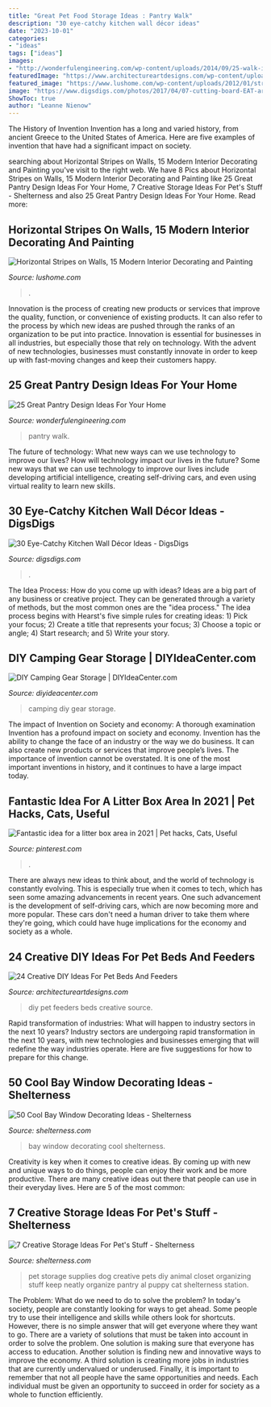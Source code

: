 ```yaml
---
title: "Great Pet Food Storage Ideas : Pantry Walk"
description: "30 eye-catchy kitchen wall décor ideas"
date: "2023-10-01"
categories:
- "ideas"
tags: ["ideas"]
images:
- "http://wonderfulengineering.com/wp-content/uploads/2014/09/25-walk-in-pantry-ideas-13.jpg"
featuredImage: "https://www.architectureartdesigns.com/wp-content/uploads/2013/10/1548-630x699.jpg"
featured_image: "https://www.lushome.com/wp-content/uploads/2012/01/striped-walls-interior-decorating-painting-ideas-4.jpg"
image: "https://www.digsdigs.com/photos/2017/04/07-cutting-board-EAT-art-is-a-great-rustic-idea.jpg"
ShowToc: true
author: "Leanne Nienow"
---
```



The History of Invention
Invention has a long and varied history, from ancient Greece to the United States of America. Here are five examples of invention that have had a significant impact on society.

	

		
searching about Horizontal Stripes on Walls, 15 Modern Interior Decorating and Painting you've visit to the right web. We have 8 Pics about Horizontal Stripes on Walls, 15 Modern Interior Decorating and Painting like 25 Great Pantry Design Ideas For Your Home, 7 Creative Storage Ideas For Pet&#039;s Stuff - Shelterness and also 25 Great Pantry Design Ideas For Your Home. Read more:
		
    
## Horizontal Stripes On Walls, 15 Modern Interior Decorating And Painting

<img loading=lazy src="https://www.lushome.com/wp-content/uploads/2012/01/striped-walls-interior-decorating-painting-ideas-4.jpg" onerror="this.onerror=null;this.src='https://tse2.mm.bing.net/th?id=OIP.bpV1-fIbOwwotf9iLaXL1AAAAA&amp;pid=15.1';" alt="Horizontal Stripes on Walls, 15 Modern Interior Decorating and Painting">

_Source: lushome.com_

>. 

	

Innovation is the process of creating new products or services that improve the quality, function, or convenience of existing products. It can also refer to the process by which new ideas are pushed through the ranks of an organization to be put into practice. Innovation is essential for businesses in all industries, but especially those that rely on technology. With the advent of new technologies, businesses must constantly innovate in order to keep up with fast-moving changes and keep their customers happy.

    
## 25 Great Pantry Design Ideas For Your Home

<img loading=lazy src="http://wonderfulengineering.com/wp-content/uploads/2014/09/25-walk-in-pantry-ideas-13.jpg" onerror="this.onerror=null;this.src='https://tse1.mm.bing.net/th?id=OIP.G7IpnwMd4r5v_vzvgXDhLgHaLJ&amp;pid=15.1';" alt="25 Great Pantry Design Ideas For Your Home">

_Source: wonderfulengineering.com_

>pantry walk. 

	

The future of technology: What new ways can we use technology to improve our lives?
How will technology impact our lives in the future? Some new ways that we can use technology to improve our lives include developing artificial intelligence, creating self-driving cars, and even using virtual reality to learn new skills.

    
## 30 Eye-Catchy Kitchen Wall Décor Ideas - DigsDigs

<img loading=lazy src="https://www.digsdigs.com/photos/2017/04/07-cutting-board-EAT-art-is-a-great-rustic-idea.jpg" onerror="this.onerror=null;this.src='https://tse1.mm.bing.net/th?id=OIP.3FCzampFN16UCO4RQq3jNwHaLK&amp;pid=15.1';" alt="30 Eye-Catchy Kitchen Wall Décor Ideas - DigsDigs">

_Source: digsdigs.com_

>. 

	

The Idea Process: How do you come up with ideas?
Ideas are a big part of any business or creative project. They can be generated through a variety of methods, but the most common ones are the "idea process." The idea process begins with Hearst's five simple rules for creating ideas: 1) Pick your focus; 2) Create a title that represents your focus; 3) Choose a topic or angle; 4) Start research; and 5) Write your story.

    
## DIY Camping Gear Storage | DIYIdeaCenter.com

<img loading=lazy src="http://irepo.primecp.com/2016/06/284904/FOG9C1YINYU4RZS-LARGE_Large600_ID-1703173.jpg?v=1703173" onerror="this.onerror=null;this.src='https://tse4.mm.bing.net/th?id=OIP.pBeVytzlehovefUCO1n00AHaMM&amp;pid=15.1';" alt="DIY Camping Gear Storage | DIYIdeaCenter.com">

_Source: diyideacenter.com_

>camping diy gear storage. 

	

The impact of Invention on Society and economy: A thorough examination
Invention has a profound impact on society and economy. Invention has the ability to change the face of an industry or the way we do business. It can also create new products or services that improve people’s lives. The importance of invention cannot be overstated. It is one of the most important inventions in history, and it continues to have a large impact today.

    
## Fantastic Idea For A Litter Box Area In 2021 | Pet Hacks, Cats, Useful

<img loading=lazy src="https://i.pinimg.com/736x/d6/a6/5c/d6a65c6245372eadcaaeff627954f561.jpg" onerror="this.onerror=null;this.src='https://tse1.mm.bing.net/th?id=OIP.1ckOwebOgrkmAAqjTHVf-gHaKT&amp;pid=15.1';" alt="Fantastic idea for a litter box area in 2021 | Pet hacks, Cats, Useful">

_Source: pinterest.com_

>. 

	

There are always new ideas to think about, and the world of technology is constantly evolving. This is especially true when it comes to tech, which has seen some amazing advancements in recent years. One such advancement is the development of self-driving cars, which are now becoming more and more popular. These cars don't need a human driver to take them where they're going, which could have huge implications for the economy and society as a whole.

    
## 24 Creative DIY Ideas For Pet Beds And Feeders

<img loading=lazy src="https://www.architectureartdesigns.com/wp-content/uploads/2013/10/1548-630x699.jpg" onerror="this.onerror=null;this.src='https://tse3.mm.bing.net/th?id=OIP.AG4ZTUnoVEUGoxSr9-wgWAHaIN&amp;pid=15.1';" alt="24 Creative DIY Ideas For Pet Beds And Feeders">

_Source: architectureartdesigns.com_

>diy pet feeders beds creative source. 

	

Rapid transformation of industries: What will happen to industry sectors in the next 10 years?
Industry sectors are undergoing rapid transformation in the next 10 years, with new technologies and businesses emerging that will redefine the way industries operate. Here are five suggestions for how to prepare for this change.

    
## 50 Cool Bay Window Decorating Ideas - Shelterness

<img loading=lazy src="https://i.shelterness.com/2012/02/25-cool-bay-window-decorating-ideas-7-775x1127.jpg" onerror="this.onerror=null;this.src='https://tse1.mm.bing.net/th?id=OIP.IDEa3a_SHwjLRkmKd5YafwHaKx&amp;pid=15.1';" alt="50 Cool Bay Window Decorating Ideas - Shelterness">

_Source: shelterness.com_

>bay window decorating cool shelterness. 

	

Creativity is key when it comes to creative ideas. By coming up with new and unique ways to do things, people can enjoy their work and be more productive. There are many creative ideas out there that people can use in their everyday lives. Here are 5 of the most common: 

    
## 7 Creative Storage Ideas For Pet&#039;s Stuff - Shelterness

<img loading=lazy src="https://i.shelterness.com/pet-storage-ideas-1.jpg" onerror="this.onerror=null;this.src='https://tse2.mm.bing.net/th?id=OIP.5cVhKqhcTQpGVgX8gIH9WwAAAA&amp;pid=15.1';" alt="7 Creative Storage Ideas For Pet&#039;s Stuff - Shelterness">

_Source: shelterness.com_

>pet storage supplies dog creative pets diy animal closet organizing stuff keep neatly organize pantry al puppy cat shelterness station. 

	

The Problem: What do we need to do to solve the problem?
In today's society, people are constantly looking for ways to get ahead. Some people try to use their intelligence and skills while others look for shortcuts. However, there is no simple answer that will get everyone where they want to go. There are a variety of solutions that must be taken into account in order to solve the problem. One solution is making sure that everyone has access to education. Another solution is finding new and innovative ways to improve the economy. A third solution is creating more jobs in industries that are currently undervalued or underused. Finally, it is important to remember that not all people have the same opportunities and needs. Each individual must be given an opportunity to succeed in order for society as a whole to function efficiently.

